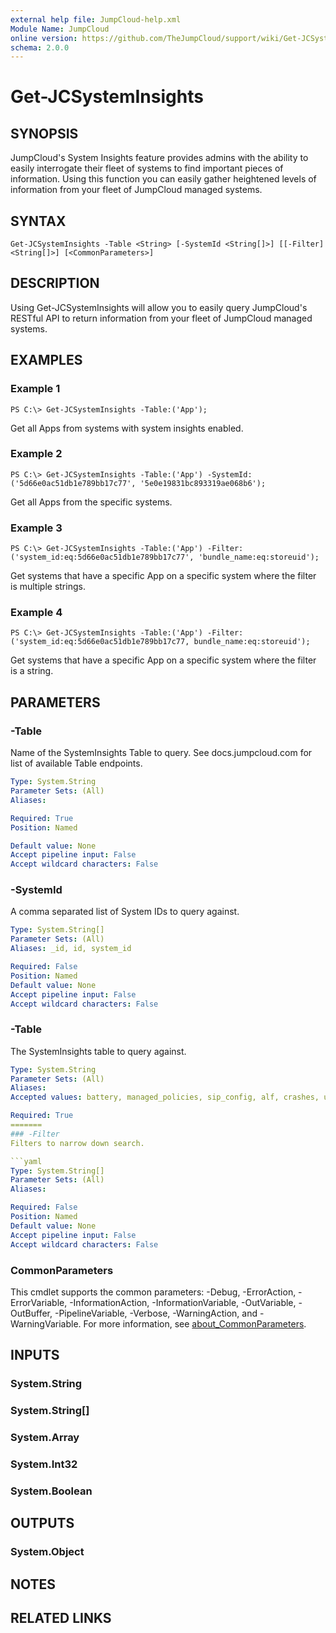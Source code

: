 ```yaml
---
external help file: JumpCloud-help.xml
Module Name: JumpCloud
online version: https://github.com/TheJumpCloud/support/wiki/Get-JCSystemInsights
schema: 2.0.0
---
```


# Get-JCSystemInsights

## SYNOPSIS
JumpCloud's System Insights feature provides admins with the ability to easily interrogate their fleet of systems to find important pieces of information.
Using this function you can easily gather heightened levels of information from your fleet of JumpCloud managed systems.

## SYNTAX

```
Get-JCSystemInsights -Table <String> [-SystemId <String[]>] [[-Filter] <String[]>] [<CommonParameters>]
```

## DESCRIPTION
Using Get-JCSystemInsights will allow you to easily query JumpCloud's RESTful API to return information from your fleet of JumpCloud managed systems.

## EXAMPLES

### Example 1
```
PS C:\> Get-JCSystemInsights -Table:('App');
```

Get all Apps from systems with system insights enabled.

### Example 2
```
PS C:\> Get-JCSystemInsights -Table:('App') -SystemId:('5d66e0ac51db1e789bb17c77', '5e0e19831bc893319ae068b6');
```

Get all Apps from the specific systems.

### Example 3
```
PS C:\> Get-JCSystemInsights -Table:('App') -Filter:('system_id:eq:5d66e0ac51db1e789bb17c77', 'bundle_name:eq:storeuid');
```

Get systems that have a specific App on a specific system where the filter is multiple strings.

### Example 4
```
PS C:\> Get-JCSystemInsights -Table:('App') -Filter:('system_id:eq:5d66e0ac51db1e789bb17c77, bundle_name:eq:storeuid');
```

Get systems that have a specific App on a specific system where the filter is a string.

## PARAMETERS

### -Table
Name of the SystemInsights Table to query. See docs.jumpcloud.com for list of available Table endpoints.

```yaml
Type: System.String
Parameter Sets: (All)
Aliases:

Required: True
Position: Named

Default value: None
Accept pipeline input: False
Accept wildcard characters: False
```

### -SystemId
A comma separated list of System IDs to query against.

```yaml
Type: System.String[]
Parameter Sets: (All)
Aliases: _id, id, system_id

Required: False
Position: Named
Default value: None
Accept pipeline input: False
Accept wildcard characters: False
```

### -Table
The SystemInsights table to query against.

```yaml
Type: System.String
Parameter Sets: (All)
Aliases:
Accepted values: battery, managed_policies, sip_config, alf, crashes, usb_devices, ie_extensions, launchd, shared_folders, shared_resources, user_ssh_keys, logged_in_users, shadow, sharing_preferences, user_groups, kernel_info, system_controls, uptime, etc_hosts, logical_drives, disk_info, bitlocker_info, patches, programs, apps, browser_plugins, chrome_extensions, disk_encryption, firefox_addons, groups, interface_addresses, mounts, os_version, safari_extensions, system_info, users, certificates, cups_destinations, interface_details, python_packages, registry, scheduled_tasks, services, startup_items, authorized_keys, appcompat_shims, dns_resolvers, wifi_networks, wifi_status, connectivity, windows_security_products, alf_exceptions, alf_explicit_auths

Required: True
=======
### -Filter
Filters to narrow down search.

```yaml
Type: System.String[]
Parameter Sets: (All)
Aliases:

Required: False
Position: Named
Default value: None
Accept pipeline input: False
Accept wildcard characters: False
```

### CommonParameters
This cmdlet supports the common parameters: -Debug, -ErrorAction, -ErrorVariable, -InformationAction, -InformationVariable, -OutVariable, -OutBuffer, -PipelineVariable, -Verbose, -WarningAction, and -WarningVariable. For more information, see [about_CommonParameters](http://go.microsoft.com/fwlink/?LinkID=113216).

## INPUTS

### System.String
### System.String[]
### System.Array
### System.Int32
### System.Boolean
## OUTPUTS

### System.Object
## NOTES

## RELATED LINKS